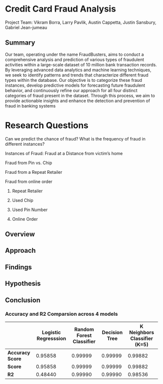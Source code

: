 # Credit Card Fraud Analysis

Project Team: 
Vikram Borra, Larry Pavlik, Austin Cappetta, Justin Sansbury, Gabriel Jean-jumeau

## Summary
Our team, operating under the name FraudBusters, aims to conduct a comprehensive analysis and prediction of various types of fraudulent activities within a large-scale dataset of 10 million bank transaction records. By leveraging advanced data analytics and machine learning techniques, we seek to identify patterns and trends that characterize different fraud types within the database. Our objective is to categorize these fraud instances, develop predictive models for forecasting future fraudulent behavior, and continuously refine our approach for all four distinct categories of fraud present in the dataset. Through this process, we aim to provide actionable insights and enhance the detection and prevention of fraud in banking systems

# Research Questions
Can we predict the chance of fraud?
What is the frequency of fraud in different instances?

Instances of Fraud:
Fraud at a Distance from victim’s home

Fraud from Pin vs. Chip

Fraud from a Repeat Retailer

Fraud from online order

1) Repeat Retailer

2) Used Chip

3) Used Pin Number

4) Online Order

## Overview

## Approach 

## Findings

## Hypothesis

## Conclusion

### Accuracy and R2 Comparsion across 4 models
|                | Logistic Regresssion | Random Forest Classifier | Decision Tree      | K Neighbors Classifier (K=5) |
|----------------|----------------------|--------------------------|--------------------|-------------------------------|
| **Accuracy Score** |       0.95858       |         0.99999         |      0.99999      |            0.99882           |
| **Score**          |       0.95858       |         0.99999         |      0.99999      |            0.99882           |
| **R2**             |   0.48440  |    0.99990    | 0.99990 |       0.98536      |
